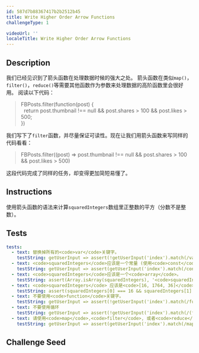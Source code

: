 ```yaml
---
id: 587d7b88367417b2b2512b45
title: Write Higher Order Arrow Functions
challengeType: 1

videoUrl: ''
localeTitle: Write Higher Order Arrow Functions
---
```


## Description
<section id='description'>
我们已经见识到了箭头函数在处理数据时候的强大之处。
箭头函数在类似<code>map()</code>，<code>filter()</code>，<code>reduce()</code>等需要其他函数作为参数来处理数据的高阶函数里会很好用。
阅读以下代码：
<blockquote>FBPosts.filter(function(post) {<br>&nbsp;&nbsp;return post.thumbnail !== null && post.shares > 100 && post.likes > 500;<br>})</blockquote>
我们写下了<code>filter</code>函数，并尽量保证可读性。现在让我们用箭头函数来写同样的代码看看：
<blockquote>FBPosts.filter((post) => post.thumbnail !== null && post.shares > 100 && post.likes > 500)</blockquote>
这段代码完成了同样的任务，却变得更加简短易懂了。
</section>

## Instructions
<section id='instructions'>
使用箭头函数的语法来计算<code>squaredIntegers</code>数组里正整数的平方（分数不是整数）。
</section>

## Tests
<section id='tests'>

```yml
tests:
  - text: 替换掉所有的<code>var</code>关键字。
    testString: getUserInput => assert(!getUserInput('index').match(/var/g), '替换掉所有的<code>var</code>关键字。');
  - text: <code>squaredIntegers</code>应该是一个常量 (使用<code>const</code>)。
    testString: getUserInput => assert(getUserInput('index').match(/const\s+squaredIntegers/g), '<code>squaredIntegers</code>应该是一个常量 (使用<code>const</code>)。');
  - text: <code>squaredIntegers</code>应该是一个<code>array</code>。
    testString: assert(Array.isArray(squaredIntegers), '<code>squaredIntegers</code>应该是一个<code>array</code>');
  - text: <code>squaredIntegers</code> 应该是<code>[16, 1764, 36]</code>
    testString: assert(squaredIntegers[0] === 16 && squaredIntegers[1] === 1764 && squaredIntegers[2] === 36, '<code>squaredIntegers</code> 应该是<code>[16, 1764, 36]</code>');
  - text: 不要使用<code>function</code>关键字。
    testString: getUserInput => assert(!getUserInput('index').match(/function/g), '不要使用<code>function</code>关键字。');
  - text: 不要使用循环
    testString: getUserInput => assert(!getUserInput('index').match(/(for)|(while)/g), '不要使用循环');
  - text: 请使用<code>map</code>,<code>filter</code>, 或者<code>reduce</code>。
    testString: getUserInput => assert(getUserInput('index').match(/map|filter|reduce/g), '请使用<code>map</code>,<code>filter</code>, 或者<code>reduce</code>。');

```

</section>

## Challenge Seed
<section id='challengeSeed'>















</section>

              